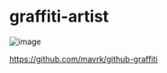 # graffiti-artist

![image](https://user-images.githubusercontent.com/761231/120292577-0a5bdd00-c28a-11eb-8ff0-e1d590f80dd7.png)

https://github.com/mavrk/github-graffiti
